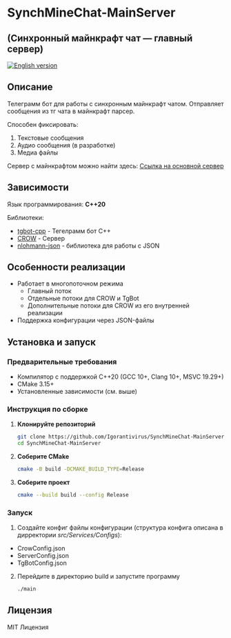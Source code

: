 # SynchMineChat-MainServer
## (Синхронный майнкрафт чат — главный сервер) 

[![English version](https://img.shields.io/badge/English%20version-blue)](README.md)

## Описание

Телеграмм бот для работы с синхронным майнкрафт чатом.
Отправляет сообщения из тг чата в майнкрафт парсер.

Способен фиксировать:
1) Текстовые сообщения
2) Аудио сообщения (в разработке)
3) Медиа файлы

Сервер с майнкрафтом можно найти здесь: [Ссылка на основной сервер](https://github.com/Igorantivirus/SynchMineChat-GameServer)

## Зависимости

Язык программирования: **С++20**

Библиотеки:
* [tgbot-cpp](https://github.com/reo7sp/tgbot-cpp) - Тегелрамм бот C++
* [CROW](https://github.com/CrowCpp/Crow) - Сервер
* [nlohmann-json](https://github.com/nlohmann/json) - библиотека для работы с JSON

## Особенности реализации

* Работает в многопоточном режима
  * Главный поток
  * Отдельные потоки для CROW и TgBot
  * Дополнительные потоки для CROW из его внутренней реализации
* Поддержка конфигурации через JSON-файлы

## Установка и запуск

### Предварительные требования
* Компилятор с поддержкой C++20 (GCC 10+, Clang 10+, MSVC 19.29+)
* CMake 3.15+
* Установленные зависимости (см. выше)

### Инструкция по сборке

1. **Клонируйте репозиторий**
   ```sh
   git clone https://github.com/Igorantivirus/SynchMineChat-MainServer
   cd SynchMineChat-MainServer 
   ```
2. **Соберите CMake**
   ```sh
   cmake -B build -DCMAKE_BUILD_TYPE=Release
   ```
3. **Соберите проект** 
   ```sh
   cmake --build build --config Release
   ```

### Запуск 

1. Создайте конфиг файлы конфигурации (структура конфига описана в дирректории *src/Services/Configs*):
  * CrowConfig.json
  * ServerConfig.json
  * TgBotConfig.json
2. Перейдите в директорию build и запустите программу
   ```sh
   ./main
   ``` 

## Лицензия 
MIT Лицензия
